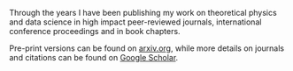 Through the years I have been publishing my work on theoretical physics and data science in high impact peer-reviewed journals, international conference proceedings and in book chapters.

Pre-print versions can be found on [arxiv.org](https://arxiv.org/search/?searchtype=author&query=Giasemidis%2C+G), while more details on journals and citations can be found on [Google Scholar](https://scholar.google.co.uk/citations?user=vVyWiE8AAAAJ).
